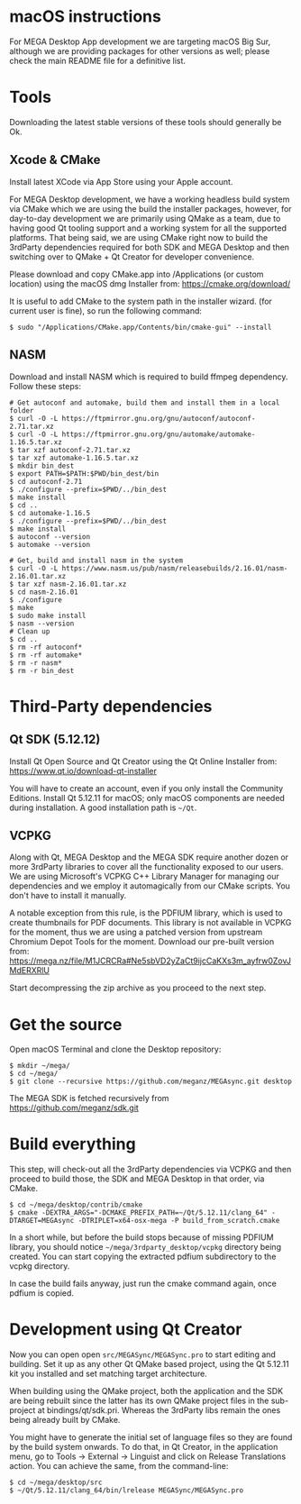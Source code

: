 # macOS instructions

For MEGA Desktop App development we are targeting macOS Big Sur, although we are providing
packages for other versions as well; please check the main README file for a definitive
list.

# Tools

Downloading the latest stable versions of these tools should generally be Ok.

## Xcode & CMake

Install latest XCode via App Store using your Apple account.

For MEGA Desktop development, we have a working headless build system via CMake
which we are using the build the installer packages, however, for day-to-day
development we are primarily using QMake as a team, due to having good Qt
tooling support and a working system for all the supported platforms. That being
said, we are using CMake right now to build the 3rdParty dependencies required
for both SDK and MEGA Desktop and then switching over to QMake + Qt Creator for
developer convenience.

Please download and copy CMake.app into /Applications (or custom location) using the macOS
dmg Installer from:
https://cmake.org/download/

It is useful to add CMake to the system path in the installer wizard. (for current user is
fine), so run the following command:
```
$ sudo "/Applications/CMake.app/Contents/bin/cmake-gui" --install
```

## NASM

Download and install NASM which is required to build ffmpeg dependency.
Follow these steps:
```
# Get autoconf and automake, build them and install them in a local folder
$ curl -O -L https://ftpmirror.gnu.org/gnu/autoconf/autoconf-2.71.tar.xz
$ curl -O -L https://ftpmirror.gnu.org/gnu/automake/automake-1.16.5.tar.xz
$ tar xzf autoconf-2.71.tar.xz
$ tar xzf automake-1.16.5.tar.xz
$ mkdir bin_dest
$ export PATH=$PATH:$PWD/bin_dest/bin
$ cd autoconf-2.71
$ ./configure --prefix=$PWD/../bin_dest
$ make install
$ cd ..
$ cd automake-1.16.5
$ ./configure --prefix=$PWD/../bin_dest
$ make install
$ autoconf --version
$ automake --version

# Get, build and install nasm in the system
$ curl -O -L https://www.nasm.us/pub/nasm/releasebuilds/2.16.01/nasm-2.16.01.tar.xz
$ tar xzf nasm-2.16.01.tar.xz
$ cd nasm-2.16.01
$ ./configure
$ make
$ sudo make install
$ nasm --version
# Clean up
$ cd ..
$ rm -rf autoconf*
$ rm -rf automake*
$ rm -r nasm*
$ rm -r bin_dest
```

# Third-Party dependencies

## Qt SDK (5.12.12)

Install Qt Open Source and Qt Creator using the Qt Online Installer from:
https://www.qt.io/download-qt-installer

You will have to create an account, even if you only install the Community Editions.
Install Qt 5.12.11 for macOS; only macOS components are needed during installation.
A good installation path is `~/Qt`.

## VCPKG

Along with Qt, MEGA Desktop and the MEGA SDK require another dozen or more
3rdParty libraries to cover all the functionality exposed to our users. We are
using Microsoft's VCPKG C++ Library Manager for managing our dependencies and we
employ it automagically from our CMake scripts. You don't have to install it
manually.

A notable exception from this rule, is the PDFIUM library, which is used to
create thumbnails for PDF documents. This library is not available in VCPKG for
the moment, thus we are using a patched version from upstream Chromium Depot
Tools for the moment. Download our pre-built version from:
https://mega.nz/file/M1JCRCRa#Ne5sbVD2yZaCt9ijcCaKXs3m_ayfrw0ZovJMdERXRlU

Start decompressing the zip archive as you proceed to the next step.

# Get the source

Open macOS Terminal and clone the Desktop repository:
```
$ mkdir ~/mega/
$ cd ~/mega/
$ git clone --recursive https://github.com/meganz/MEGAsync.git desktop
```

The MEGA SDK is fetched recursively from https://github.com/meganz/sdk.git

# Build everything

This step, will check-out all the 3rdParty dependencies via VCPKG and then
proceed to build those, the SDK and MEGA Desktop in that order, via CMake.

```
$ cd ~/mega/desktop/contrib/cmake
$ cmake -DEXTRA_ARGS="-DCMAKE_PREFIX_PATH=~/Qt/5.12.11/clang_64" -DTARGET=MEGAsync -DTRIPLET=x64-osx-mega -P build_from_scratch.cmake
```

In a short while, but before the build stops because of missing PDFIUM library, you should
notice `~/mega/3rdparty_desktop/vcpkg` directory being created. You can start copying
the extracted pdfium subdirectory to the vcpkg directory.

In case the build fails anyway, just run the cmake command again, once pdfium is copied.

# Development using Qt Creator

Now you can open open `src/MEGASync/MEGASync.pro` to start editing and building. Set it up
as any other Qt QMake based project, using the Qt 5.12.11 kit you installed and set
matching target architecture.

When building using the QMake project, both the application and the SDK are
being rebuilt since the latter has its own QMake project files in the
sub-project at bindings/qt/sdk.pri. Whereas the 3rdParty libs remain the ones
being already built by CMake.

You might have to generate the initial set of language files so they are found
by the build system onwards. To do that, in Qt Creator, in the application menu,
go to Tools -> External -> Linguist and click on Release Translations action.
You can achieve the same, from the command-line:
```
$ cd ~/mega/desktop/src
$ ~/Qt/5.12.11/clang_64/bin/lrelease MEGASync/MEGASync.pro
```
